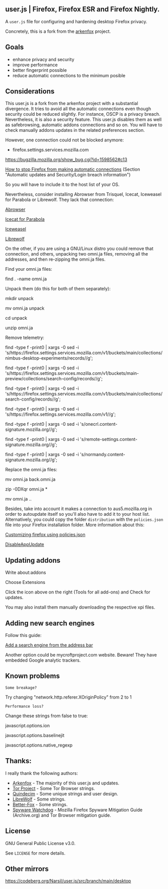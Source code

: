 ## user.js | Firefox, Firefox ESR and Firefox Nightly.
A `user.js` file for configuring and hardening desktop Firefox privacy.

Concretely, this is a fork from the [arkenfox](https://github.com/arkenfox/user.js) project.


## Goals

* enhance privacy and security
* improve performance
* better fingerprint possible
* reduce automatic connections to the minimum posible

## Considerations

This user.js is a fork from the arkenfox project with a substantial divergence. It tries to avoid all the automatic connections even though security could be reduced slightly.
For instance, OSCP is a privacy breach. Nevertheless, it is also a security feature. This user.js disables them as well as safebrowsing, automatic addons connections and so on. You will have to check manually addons updates in the related preferences section.

However, one connection could not be blocked anymore:

* firefox.settings.services.mozilla.com

https://bugzilla.mozilla.org/show_bug.cgi?id=1598562#c13

[How to stop Firefox from making automatic connections](https://support.mozilla.org/en-US/kb/how-stop-firefox-making-automatic-connections)
(Section "Automatic updates and Security/Login breach information")

So you will have to include it to the host list of your OS.


Nevertheless, consider installing Abrowser from Trisquel, Icecat, Iceweasel for Parabola or Librewolf. They lack that connection:

[Abrowser](https://archive.trisquel.info/trisquel/pool/main/f/firefox/?C=S;O=D)

[Icecat for Parabola](https://repomirror.parabola.nu/sources/parabola/)

[Iceweasel](https://repomirror.parabola.nu/sources/parabola/)

[Librewolf](https://librewolf.net/)


On the other, if you are using a GNU/Linux distro you could remove that connection, and others, unpacking two omni.ja files, removing all the addresses, and then re-zipping the omni.ja files.

Find your omni.ja files:

find . -name omni.ja

Unpack them (do this for both of them separately):

mkdir unpack

mv omni.ja unpack

cd unpack

unzip omni.ja



Remove telemetry:

find -type f -print0 | xargs -0 sed -i 's/https\:\/\/firefox\.settings\.services\.mozilla\.com\/v1\/buckets\/main\/collections\/nimbus-desktop-experiments\/records//g';

find -type f -print0 | xargs -0 sed -i 's/https\:\/\/firefox\.settings\.services\.mozilla\.com\/v1\/buckets\/main-preview\/collections\/search-config\/records//g';

find -type f -print0 | xargs -0 sed -i 's/https\:\/\/firefox\.settings\.services\.mozilla\.com\/v1\/buckets\/main\/collections\/search-config\/records//g';

find -type f -print0 | xargs -0 sed -i 's/https\:\/\/firefox\.settings\.services\.mozilla\.com\/v1//g';

find -type f -print0 | xargs -0 sed -i 's/onecrl\.content-signature\.mozilla\.org//g';

find -type f -print0 | xargs -0 sed -i 's/remote-settings\.content-signature\.mozilla\.org//g';

find -type f -print0 | xargs -0 sed -i 's/normandy\.content-signature\.mozilla\.org//g';


Replace the omni.ja files:

mv omni.ja back.omni.ja

zip -0DXqr omni.ja *

mv omni.ja .. 



Besides, take into account it makes a connection to aus5.mozilla.org in order to autoupdate itself so you'll also have to add it to your host list.
Alternatively, you could copy the folder `distribution` with the `policies.json` file into your Firefox installation folder. More information about this:

[Customizing firefox using policies.json](https://support.mozilla.org/en-US/kb/customizing-firefox-using-policiesjson)

[DisableAppUpdate](https://github.com/mozilla/policy-templates/blob/master/README.md#disableappupdate)



## Updating addons

Write about:addons

Choose Extensions

Click the icon above on the right (Tools for all add-ons) and Check for updates.

You may also install them manually downloading the respective xpi files.


## Adding new search engines

Follow this guide:

[Add a search engine from the address bar](https://support.mozilla.org/en-US/kb/add-or-remove-search-engine-firefox#w_add-a-search-engine-from-the-address-bar)

Another option could be mycroftproject.com website. Beware! They have embedded Google analytic trackers.


## Known problems

`Some breakage?`

Try changing "network.http.referer.XOriginPolicy" from 2 to 1


`Performance loss?`

Change these strings from false to true:

javascript.options.ion

javascript.options.baselinejit

javascript.options.native_regexp



## Thanks:

I really thank the following authors:

* [Arkenfox](https://github.com/arkenfox/user.js) - The majority of this user.js and updates.
* [Tor Project](https://www.torproject.org) - Some Tor Browser strings.
* [Quindecim](https://git.nixnet.xyz/quindecim/mobile_user.js) - Some unique strings and user design.
* [LibreWolf](https://gitlab.com/librewolf-community) - Some strings.
* [Better-Fox](https://github.com/yokoffing/Better-Fox) - Some strings.
* [Spyware Watchdog](https://spyware.neocities.org/) - Mozilla Firefox Spyware Mitigation Guide (Archive.org) and Tor Browser mitigation guide.

## License

GNU General Public License v3.0.

See `LICENSE` for more details.

## Other mirrors

https://codeberg.org/Narsil/user.js/src/branch/main/desktop